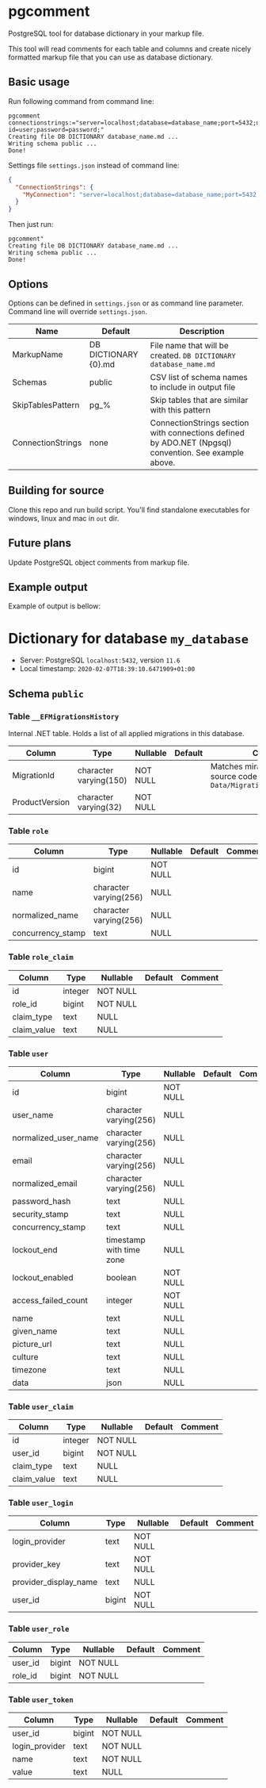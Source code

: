 # pgcomment

PostgreSQL tool for database dictionary in your markup file.

This tool will read comments for each table and columns and create nicely formatted markup file that you can use as database dictionary.

## Basic usage

Run following command from command line:

```
pgcomment connectionstrings:="server=localhost;database=database_name;port=5432;user id=user;password=password;"
Creating file DB DICTIONARY database_name.md ...
Writing schema public ...
Done!
```

Settings file `settings.json` instead of command line:

```json
{
  "ConnectionStrings": {
    "MyConnection": "server=localhost;database=database_name;port=5432;user id=user;password=password;"
  }
}
```

Then just run:

```
pgcomment"
Creating file DB DICTIONARY database_name.md ...
Writing schema public ...
Done!
```

## Options

Options can be defined in `settings.json` or as command line parameter. Command line will override  `settings.json`.

| Name | Default | Description |
| ---- | ------- | ----------- |
| MarkupName | DB DICTIONARY {0}.md | File name that will be created. `DB DICTIONARY database_name.md` |
| Schemas | public | CSV list of schema names to include in output file |
| SkipTablesPattern | pg_% | Skip tables that are similar with this pattern |
| ConnectionStrings | none | ConnectionStrings section with connections defined by ADO.NET (Npgsql) convention. See example above. |

## Building for source

Clone this repo and run build script. You'll find standalone executables for windows, linux and mac in `out` dir.

## Future plans

Update PostgreSQL object comments from markup file.

## Example output

Example of output is bellow:

# Dictionary for database `my_database`

- Server: PostgreSQL `localhost:5432`, version `11.6`
- Local timestamp: `2020-02-07T18:39:10.6471909+01:00`

## Schema `public`

### Table `__EFMigrationsHistory`

Internal .NET table. Holds a list of all applied migrations in this database.

| Column | Type | Nullable | Default | Comment |
| ------ | ---- | -------- | ------- | ------- |
| MigrationId | character varying(150) | NOT NULL |  |  Matches miragtion file from source code `Data/Migrations/MigrationId.cs` |
| ProductVersion | character varying(32) | NOT NULL |  |  |

### Table `role`

| Column | Type | Nullable | Default | Comment |
| ------ | ---- | -------- | ------- | ------- |
| id | bigint | NOT NULL |  |  |
| name | character varying(256) | NULL |  |  |
| normalized_name | character varying(256) | NULL |  |  |
| concurrency_stamp | text | NULL |  |  |

### Table `role_claim`

| Column | Type | Nullable | Default | Comment |
| ------ | ---- | -------- | ------- | ------- |
| id | integer | NOT NULL |  |  |
| role_id | bigint | NOT NULL |  |  |
| claim_type | text | NULL |  |  |
| claim_value | text | NULL |  |  |

### Table `user`

| Column | Type | Nullable | Default | Comment |
| ------ | ---- | -------- | ------- | ------- |
| id | bigint | NOT NULL |  |  |
| user_name | character varying(256) | NULL |  |  |
| normalized_user_name | character varying(256) | NULL |  |  |
| email | character varying(256) | NULL |  |  |
| normalized_email | character varying(256) | NULL |  |  |
| password_hash | text | NULL |  |  |
| security_stamp | text | NULL |  |  |
| concurrency_stamp | text | NULL |  |  |
| lockout_end | timestamp with time zone | NULL |  |  |
| lockout_enabled | boolean | NOT NULL |  |  |
| access_failed_count | integer | NOT NULL |  |  |
| name | text | NULL |  |  |
| given_name | text | NULL |  |  |
| picture_url | text | NULL |  |  |
| culture | text | NULL |  |  |
| timezone | text | NULL |  |  |
| data | json | NULL |  |  |

### Table `user_claim`

| Column | Type | Nullable | Default | Comment |
| ------ | ---- | -------- | ------- | ------- |
| id | integer | NOT NULL |  |  |
| user_id | bigint | NOT NULL |  |  |
| claim_type | text | NULL |  |  |
| claim_value | text | NULL |  |  |

### Table `user_login`

| Column | Type | Nullable | Default | Comment |
| ------ | ---- | -------- | ------- | ------- |
| login_provider | text | NOT NULL |  |  |
| provider_key | text | NOT NULL |  |  |
| provider_display_name | text | NULL |  |  |
| user_id | bigint | NOT NULL |  |  |

### Table `user_role`

| Column | Type | Nullable | Default | Comment |
| ------ | ---- | -------- | ------- | ------- |
| user_id | bigint | NOT NULL |  |  |
| role_id | bigint | NOT NULL |  |  |

### Table `user_token`

| Column | Type | Nullable | Default | Comment |
| ------ | ---- | -------- | ------- | ------- |
| user_id | bigint | NOT NULL |  |  |
| login_provider | text | NOT NULL |  |  |
| name | text | NOT NULL |  |  |
| value | text | NULL |  |  |
